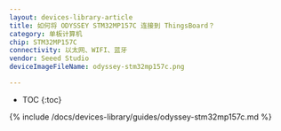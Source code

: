 ```yaml
---
layout: devices-library-article
title: 如何将 ODYSSEY STM32MP157C 连接到 ThingsBoard？
category: 单板计算机
chip: STM32MP157C
connectivity: 以太网、WIFI、蓝牙
vendor: Seeed Studio
deviceImageFileName: odyssey-stm32mp157c.png

---
```



* TOC
{:toc}

{% include /docs/devices-library/guides/odyssey-stm32mp157c.md %}